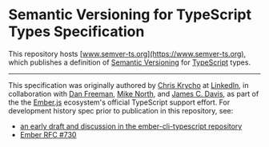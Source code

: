 # Semantic Versioning for TypeScript Types Specification

This repository hosts [www.semver-ts.org](https://www.semver-ts.org), which publishes a definition of [Semantic Versioning](https://semver.org) for [TypeScript](https://www.typescriptlang.org) types.

---

This specification was originally authored by [Chris Krycho](https://www.chriskrycho.com) at [LinkedIn](https://www.linkedin.com), in collaboration with [Dan Freeman](https://dfreeman.io), [Mike North](https://mike.works), and [James C. Davis](https://jamescdavis.com), as part of the the [Ember.js](https://emberjs.com) ecosystem's official TypeScript support effort. For development history spec prior to publication in this repository, see:

- [an early draft and discussion in the ember-cli-typescript repository](https://github.com/typed-ember/ember-cli-typescript/pull/1158)
- [Ember RFC #730](https://github.com/emberjs/rfcs/pull/730)
